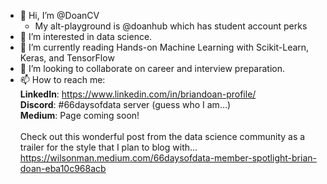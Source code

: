 - 👋 Hi, I’m @DoanCV
  - My alt-playground is @doanhub which has student account perks
- 👀 I’m interested in data science.
- 🌱 I’m currently reading Hands-on Machine Learning with Scikit-Learn, Keras, and TensorFlow
- 💞️ I’m looking to collaborate on career and interview preparation.
- 📫 How to reach me: <br> **LinkedIn**: https://www.linkedin.com/in/briandoan-profile/ <br> **Discord**: #66daysofdata server (guess who I am...) <br> **Medium**: Page coming soon! <br> <br> Check out this wonderful post from the data science community as a trailer for the style that I plan to blog with... https://wilsonman.medium.com/66daysofdata-member-spotlight-brian-doan-eba10c968acb

<!---
DoanCV/DoanCV is a ✨ special ✨ repository because its `README.md` (this file) appears on your GitHub profile.
You can click the Preview link to take a look at your changes.
--->
